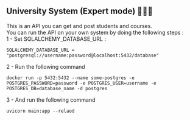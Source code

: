 ## University System (Expert mode) 🧑🏻‍🎓  
This is an API you can get and post students and courses.  
You can run the API on your own system by doing the following steps :  
1 - Set SQLALCHEMY_DATABASE_URL : 
```
SQLALCHEMY_DATABASE_URL = "postgresql://username:password@localhost:5432/database"
```
2 - Run the following command
```
docker run -p 5432:5432 --name some-postgres -e POSTGRES_PASSWORD=password -e POSTGRES_USER=username -e POSTGRES_DB=database_name -d postgres
```  
3 - And run the following command
```
uvicorn main:app --relaod
``` 
